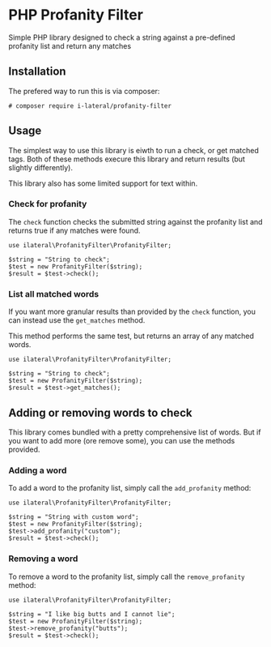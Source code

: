 # PHP Profanity Filter

Simple PHP library designed to check a string against
a pre-defined profanity list and return any matches

## Installation

The prefered way to run this is via composer:

    # composer require i-lateral/profanity-filter

## Usage

The simplest way to use this library is eiwth to run a check, or get matched tags. Both of these methods execure this
library and return results (but slightly differently).

This library also has some limited support for text within.

### Check for profanity

The `check` function checks the submitted string against the 
profanity list and returns true if any matches were found.

    use ilateral\ProfanityFilter\ProfanityFilter;

    $string = "String to check";
    $test = new ProfanityFilter($string);
    $result = $test->check();

### List all matched words

If you want more granular results than provided by the
`check` function, you can instead use the `get_matches`
method.

This method performs the same test, but returns an array
of any matched words.

    use ilateral\ProfanityFilter\ProfanityFilter;

    $string = "String to check";
    $test = new ProfanityFilter($string);
    $result = $test->get_matches();

## Adding or removing words to check

This library comes bundled with a pretty comprehensive
list of words. But if you want to add more (ore remove some),
you can use the methods provided.

### Adding a word

To add a word to the profanity list, simply call the 
`add_profanity` method:

    use ilateral\ProfanityFilter\ProfanityFilter;

    $string = "String with custom word";
    $test = new ProfanityFilter($string);
    $test->add_profanity("custom");
    $result = $test->check();

### Removing a word

To remove a word to the profanity list, simply call the 
`remove_profanity` method:

    use ilateral\ProfanityFilter\ProfanityFilter;

    $string = "I like big butts and I cannot lie";
    $test = new ProfanityFilter($string);
    $test->remove_profanity("butts");
    $result = $test->check();
